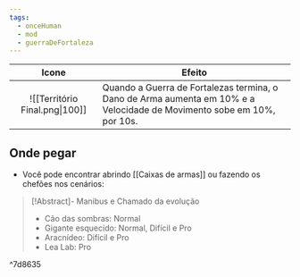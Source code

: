 ```yaml
---
tags:
  - onceHuman
  - mod
  - guerraDeFortaleza
---
```


|              Icone              | Efeito                                                       |
| :-----------------------------: | ------------------------------------------------------------ |
| ![[Território Final.png\|100]] |  Quando a Guerra de Fortalezas termina, o Dano de Arma aumenta em 10% e a Velocidade de Movimento sobe em 10%, por 10s. |

## Onde pegar

- Você pode encontrar abrindo [[Caixas de armas]] ou fazendo os chefões nos cenários:

> [!Abstract]- Manibus e Chamado da evolução
> - Cão das sombras: Normal  
> - Gigante esquecido: Normal, Difícil e Pro  
> - Aracnídeo: Difícil e Pro  
> - Lea Lab: Pro

^7d8635

